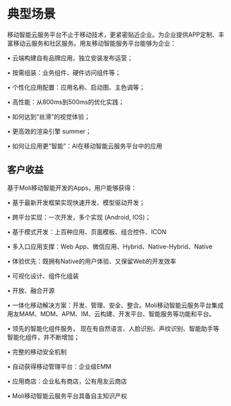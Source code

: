 # 典型场景

移动智能云服务平台不止于移动技术，更紧密贴近企业。为企业提供APP定制、丰富移动云服务和社区服务。用友移动智能服务平台能够为企业：

• 云端构建自有品牌应用，独立安装发布运营；

• 按需组装：业务组件、硬件访问组件等；

• 个性化应用配置：应用名称、启动图、主色调等；

• 高性能：从800ms到500ms的优化实践；

• 如何达到“丝滑”的视觉体验；

• 更高效的渲染引擎 summer；

• 如何让应用更“智能”：AI在移动智能云服务平台中的应用

## 客户收益

基于Moli移动智能开发的Apps，用户能够获得：

• 基于最新开发框架实现快速开发、模型驱动开发；

• 跨平台实现：一次开发，多个实现 (Android, IOS)；

• 基于模式开发：上百种应用、页面模板、组合控件、ICON

• 多入口应用支撑：Web App、微信应用、Hybrid、Native-Hybrid、Native

• 体验优先：既拥有Native的用户体验、又保留Web的开发效率

• 可视化设计、组件化组装

• 开放、融合开源

• 一体化移动解决方案：开发、管理、安全、整合。Moli移动智能云服务平台集成用友MAM、MDM、APM、IM、云构建、开发平台、智能服务等功能和平台。

• 领先的智能化组件服务， 现在有自然语言、人脸识别、声纹识别、智能助手等智能化组件，并不断增加；

• 完整的移动安全机制

• 自动获得移动管理平台：企业级EMM

• 应用商店：企业私有商店，公有用友云商店

• Moli移动智能云服务平台具备自主知识产权



